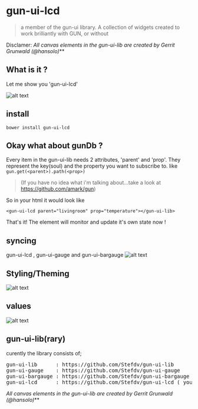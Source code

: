 gun-ui-lcd
==========
> a member of the gun-ui library.
> A collection of widgets created to work brilliantly with GUN, or without

Disclamer:
_All canvas elements in the gun-ui-lib are created by Gerrit Grunwald (@hansolo)_**

## What is it ?
Let me show you 
'gun-ui-lcd'

![alt text](https://cloud.githubusercontent.com/assets/890650/19285672/2d0dbfb0-8ffb-11e6-8b56-ef9025ce5045.jpg)
## install 
```
bower install gun-ui-lcd
```
## Okay what about gunDb ?
Every item in the gun-ui-lib needs 2 attributes, 'parent'  and 'prop'. They represent the key(soul) and the property you want to subscribe to.
like `gun.get(<parent>).path(<prop>)` 
> (If you have no idea what i'm talking about...take a look at 
> https://github.com/amark/gun)

So in your html it would look like 
```
<gun-ui-lcd parent="livingroom" prop="temperature"></gun-ui-lib>
```
That's it!  The element will monitor and update it's own state now !

## syncing 
gun-ui-lcd , gun-ui-gauge and gun-ui-bargauge
![alt text](https://cloud.githubusercontent.com/assets/890650/19337265/e26abdcc-9113-11e6-9fea-e5d8a66bff31.gif)

## Styling/Theming
![alt text](https://cloud.githubusercontent.com/assets/890650/19287504/3ffbd312-9002-11e6-826d-aa547f37bef6.png)

## values
![alt text](https://cloud.githubusercontent.com/assets/890650/19287458/192c4726-9002-11e6-84b7-a58985a2688e.png)

## gun-ui-lib(rary)
curently the library consists of;
<pre>
gun-ui-lib      : https://github.com/Stefdv/gun-ui-lib     
gun-ui-gauge    : https://github.com/Stefdv/gun-ui-gauge 
gun-ui-bargauge : https://github.com/Stefdv/gun-ui-bargauge 
gun-ui-lcd      : https://github.com/Stefdv/gun-ui-lcd ( you`re already here )
</pre>

_All canvas elements in the gun-ui-lib are created by Gerrit Grunwald (@hansolo)_**
